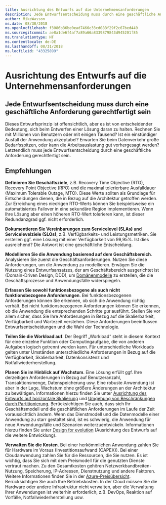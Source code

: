 ```yaml
---
title: Ausrichtung des Entwurfs auf die Unternehmensanforderungen
description: Jede Entwurfsentscheidung muss durch eine geschäftliche Anforderung gerechtfertigt sein
author: MikeWasson
ms.date: 08/30/2018
ms.openlocfilehash: f3086b36be0ead7466c33cd083f29f2c67bed440
ms.sourcegitcommit: ae8a1de6f4af7a89a66a8339879843d945201f85
ms.translationtype: HT
ms.contentlocale: de-DE
ms.lasthandoff: 08/31/2018
ms.locfileid: "43325899"
---
```

# <a name="build-for-the-needs-of-the-business"></a>Ausrichtung des Entwurfs auf die Unternehmensanforderungen

## <a name="every-design-decision-must-be-justified-by-a-business-requirement"></a>Jede Entwurfsentscheidung muss durch eine geschäftliche Anforderung gerechtfertigt sein

Dieses Entwurfsprinzip ist offensichtlich, aber es ist von entscheidender Bedeutung, sich beim Entwerfen einer Lösung daran zu halten. Rechnen Sie mit Millionen von Benutzern oder mit einigen Tausend? Ist ein einstündiger Ausfall der Anwendung akzeptabel? Erwarten Sie beim Datenverkehr große Bedarfsspitzen, oder kann die Arbeitsauslastung gut vorhergesagt werden? Letztendlich muss jede Entwurfsentscheidung durch eine geschäftliche Anforderung gerechtfertigt sein. 

## <a name="recommendations"></a>Empfehlungen

**Definieren Sie Geschäftsziele**, z.B. Recovery Time Objective (RTO), Recovery Point Objective (RPO) und die maximal tolerierbare Ausfalldauer (Maximum Tolerable Outage, MTO). Diese Werte sollten als Grundlage für Entscheidungen dienen, die in Bezug auf die Architektur getroffen werden. Zur Erreichung eines niedrigen RTO-Werts können Sie beispielsweise ein automatisiertes Failover in eine sekundäre Region implementieren. Wenn Ihre Lösung aber einen höheren RTO-Wert tolerieren kann, ist dieser Redundanzgrad ggf. nicht erforderlich.

**Dokumentieren Sie Vereinbarungen zum Servicelevel (SLAs) und Servicelevelziele (SLOs)**, z.B. Verfügbarkeits- und Leistungsmetriken. Sie erstellen ggf. eine Lösung mit einer Verfügbarkeit von 99,95%. Ist dies ausreichend? Die Antwort ist eine geschäftliche Entscheidung. 

**Modellieren Sie die Anwendung basierend auf dem Geschäftsbereich**. Analysieren Sie zuerst die Geschäftsanforderungen. Nutzen Sie diese Anforderungen, um die Anwendung zu modellieren. Erwägen Sie die Nutzung eines Entwurfsansatzes, der am Geschäftsbereich ausgerichtet ist (Domain-Driven Design, DDD), um [Domänenmodelle][domain-model] zu erstellen, die die Geschäftsprozesse und Anwendungsfälle widerspiegeln. 

**Erfassen Sie sowohl funktionsbezogene als auch nicht funktionsbezogene Anforderungen**. Bei funktionsbezogenen Anforderungen können Sie erkennen, ob sich die Anwendung richtig verhält. Bei nicht funktionsbezogenen Anforderungen können Sie erkennen, ob die Anwendung die entsprechenden Schritte *gut* ausführt. Stellen Sie vor allem sicher, dass Sie Ihre Anforderungen in Bezug auf die Skalierbarkeit, Verfügbarkeit und Wartezeit verstehen. Diese Anforderungen beeinflussen Entwurfsentscheidungen und die Wahl der Technologie.

**Teilen Sie die Workload auf**. Der Begriff „Workload“ steht in diesem Kontext für eine einzelne Funktion oder Computingaufgabe, die von anderen Aufgaben logisch getrennt werden kann. Für unterschiedliche Workloads gelten unter Umständen unterschiedliche Anforderungen in Bezug auf die Verfügbarkeit, Skalierbarkeit, Datenkonsistenz und Notfallwiederherstellung. 

**Planen Sie im Hinblick auf Wachstum**. Eine Lösung erfüllt ggf. Ihre derzeitigen Anforderungen in Bezug auf Benutzeranzahl, Transaktionsmenge, Datenspeicherung usw. Eine robuste Anwendung ist aber in der Lage, Wachstum ohne größere Änderungen an der Architektur zu bewältigen. Informationen hierzu finden Sie unter [Ausrichtung des Entwurfs auf horizontale Skalierung](scale-out.md) und [Umgehung von Beschränkungen durch Partitionierung](partition.md). Berücksichtigen Sie auch, dass sich Ihr Geschäftsmodell und die geschäftlichen Anforderungen im Laufe der Zeit voraussichtlich ändern. Wenn das Dienstmodell und die Datenmodelle einer Anwendung zu starr gestaltet sind, ist es schwierig, die Anwendung für neue Anwendungsfälle und Szenarien weiterzuentwickeln. Informationen hierzu finden Sie unter [Design for evolution](design-for-evolution.md) (Ausrichtung des Entwurfs auf die weitere Entwicklung).

**Verwalten Sie die Kosten**. Bei einer herkömmlichen Anwendung zahlen Sie für Hardware im Voraus (Investitionsaufwand (CAPEX)). Bei einer Cloudanwendung zahlen Sie für die Ressourcen, die Sie nutzen. Es ist wichtig, dass Sie sich mit dem Preismodell für die genutzten Dienste vertraut machen. Zu den Gesamtkosten gehören Netzwerkbandbreiten-Nutzung, Speicherung, IP-Adressen, Dienstnutzung und andere Faktoren. Weitere Informationen finden Sie in der [Azure-Preisübersicht][pricing]. Berücksichtigen Sie auch Ihre Betriebskosten. In der Cloud müssen Sie die Hardware oder andere Infrastruktur nicht verwalten, aber die Verwaltung Ihrer Anwendungen ist weiterhin erforderlich, z.B. DevOps, Reaktion auf Vorfälle, Notfallwiederherstellung usw. 

[domain-model]: https://martinfowler.com/eaaCatalog/domainModel.html
[pricing]: https://azure.microsoft.com/pricing/
